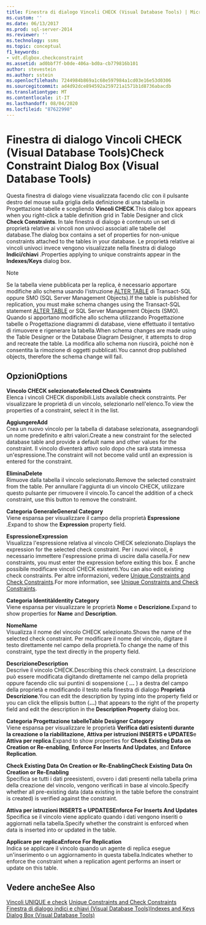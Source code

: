 ```yaml
---
title: Finestra di dialogo Vincoli CHECK (Visual Database Tools) | Microsoft Docs
ms.custom: ''
ms.date: 06/13/2017
ms.prod: sql-server-2014
ms.reviewer: ''
ms.technology: ssms
ms.topic: conceptual
f1_keywords:
- vdt.dlgbox.checkconstraint
ms.assetid: ad0bbf7f-b0de-406a-bd0a-cb779816b101
author: stevestein
ms.author: sstein
ms.openlocfilehash: 7244984b869a1c68e597984a1cd03e16e53d0306
ms.sourcegitcommit: ad4d92dce894592a259721a1571b1d8736abacdb
ms.translationtype: MT
ms.contentlocale: it-IT
ms.lasthandoff: 08/04/2020
ms.locfileid: "87622998"
---
```

# <a name="check-constraint-dialog-box-visual-database-tools"></a><span data-ttu-id="afe33-102">Finestra di dialogo Vincoli CHECK (Visual Database Tools)</span><span class="sxs-lookup"><span data-stu-id="afe33-102">Check Constraint Dialog Box (Visual Database Tools)</span></span>
  <span data-ttu-id="afe33-103">Questa finestra di dialogo viene visualizzata facendo clic con il pulsante destro del mouse sulla griglia della definizione di una tabella in Progettazione tabelle e scegliendo **Vincoli CHECK**.</span><span class="sxs-lookup"><span data-stu-id="afe33-103">This dialog box appears when you right-click a table definition grid in Table Designer and click **Check Constraints**.</span></span> <span data-ttu-id="afe33-104">In tale finestra di dialogo è contenuto un set di proprietà relative ai vincoli non univoci associati alle tabelle del database.</span><span class="sxs-lookup"><span data-stu-id="afe33-104">The dialog box contains a set of properties for non-unique constraints attached to the tables in your database.</span></span> <span data-ttu-id="afe33-105">Le proprietà relative ai vincoli univoci invece vengono visualizzate nella finestra di dialogo **Indici/chiavi** .</span><span class="sxs-lookup"><span data-stu-id="afe33-105">Properties applying to unique constraints appear in the **Indexes/Keys** dialog box.</span></span>  
  
> [!NOTE]  
>  <span data-ttu-id="afe33-106">Se la tabella viene pubblicata per la replica, è necessario apportare modifiche allo schema usando l'istruzione [ALTER TABLE](/sql/t-sql/statements/alter-table-transact-sql) di Transact-SQL oppure SMO (SQL Server Management Objects).</span><span class="sxs-lookup"><span data-stu-id="afe33-106">If the table is published for replication, you must make schema changes using the Transact-SQL statement [ALTER TABLE](/sql/t-sql/statements/alter-table-transact-sql) or SQL Server Management Objects (SMO).</span></span> <span data-ttu-id="afe33-107">Quando si apportano modifiche allo schema utilizzando Progettazione tabelle o Progettazione diagrammi di database, viene effettuato il tentativo di rimuovere e rigenerare la tabella.</span><span class="sxs-lookup"><span data-stu-id="afe33-107">When schema changes are made using the Table Designer or the Database Diagram Designer, it attempts to drop and recreate the table.</span></span> <span data-ttu-id="afe33-108">La modifica allo schema non riuscirà, poiché non è consentita la rimozione di oggetti pubblicati.</span><span class="sxs-lookup"><span data-stu-id="afe33-108">You cannot drop published objects, therefore the schema change will fail.</span></span>  
  
## <a name="options"></a><span data-ttu-id="afe33-109">Opzioni</span><span class="sxs-lookup"><span data-stu-id="afe33-109">Options</span></span>  
 <span data-ttu-id="afe33-110">**Vincolo CHECK selezionato**</span><span class="sxs-lookup"><span data-stu-id="afe33-110">**Selected Check Constraints**</span></span>  
 <span data-ttu-id="afe33-111">Elenca i vincoli CHECK disponibili.</span><span class="sxs-lookup"><span data-stu-id="afe33-111">Lists available check constraints.</span></span> <span data-ttu-id="afe33-112">Per visualizzare le proprietà di un vincolo, selezionarlo nell'elenco.</span><span class="sxs-lookup"><span data-stu-id="afe33-112">To view the properties of a constraint, select it in the list.</span></span>  
  
 <span data-ttu-id="afe33-113">**Aggiungere**</span><span class="sxs-lookup"><span data-stu-id="afe33-113">**Add**</span></span>  
 <span data-ttu-id="afe33-114">Crea un nuovo vincolo per la tabella di database selezionata, assegnandogli un nome predefinito e altri valori.</span><span class="sxs-lookup"><span data-stu-id="afe33-114">Create a new constraint for the selected database table and provide a default name and other values for the constraint.</span></span> <span data-ttu-id="afe33-115">Il vincolo diventerà attivo solo dopo che sarà stata immessa un'espressione.</span><span class="sxs-lookup"><span data-stu-id="afe33-115">The constraint will not become valid until an expression is entered for the constraint.</span></span>  
  
 <span data-ttu-id="afe33-116">**Elimina**</span><span class="sxs-lookup"><span data-stu-id="afe33-116">**Delete**</span></span>  
 <span data-ttu-id="afe33-117">Rimuove dalla tabella il vincolo selezionato.</span><span class="sxs-lookup"><span data-stu-id="afe33-117">Remove the selected constraint from the table.</span></span> <span data-ttu-id="afe33-118">Per annullare l'aggiunta di un vincolo CHECK, utilizzare questo pulsante per rimuovere il vincolo.</span><span class="sxs-lookup"><span data-stu-id="afe33-118">To cancel the addition of a check constraint, use this button to remove the constraint.</span></span>  
  
 <span data-ttu-id="afe33-119">**Categoria Generale**</span><span class="sxs-lookup"><span data-stu-id="afe33-119">**General Category**</span></span>  
 <span data-ttu-id="afe33-120">Viene espansa per visualizzare il campo della proprietà **Espressione** .</span><span class="sxs-lookup"><span data-stu-id="afe33-120">Expand to show the **Expression** property field.</span></span>  
  
 <span data-ttu-id="afe33-121">**Espressione**</span><span class="sxs-lookup"><span data-stu-id="afe33-121">**Expression**</span></span>  
 <span data-ttu-id="afe33-122">Visualizza l'espressione relativa al vincolo CHECK selezionato.</span><span class="sxs-lookup"><span data-stu-id="afe33-122">Displays the expression for the selected check constraint.</span></span> <span data-ttu-id="afe33-123">Per i nuovi vincoli, è necessario immettere l'espressione prima di uscire dalla casella.</span><span class="sxs-lookup"><span data-stu-id="afe33-123">For new constraints, you must enter the expression before exiting this box.</span></span> <span data-ttu-id="afe33-124">È anche possibile modificare vincoli CHECK esistenti.</span><span class="sxs-lookup"><span data-stu-id="afe33-124">You can also edit existing check constraints.</span></span> <span data-ttu-id="afe33-125">Per altre informazioni, vedere [Unique Constraints and Check Constraints](../../relational-databases/tables/unique-constraints-and-check-constraints.md).</span><span class="sxs-lookup"><span data-stu-id="afe33-125">For more information, see [Unique Constraints and Check Constraints](../../relational-databases/tables/unique-constraints-and-check-constraints.md).</span></span>  
  
 <span data-ttu-id="afe33-126">**Categoria Identità**</span><span class="sxs-lookup"><span data-stu-id="afe33-126">**Identity Category**</span></span>  
 <span data-ttu-id="afe33-127">Viene espansa per visualizzare le proprietà **Nome** e **Descrizione**.</span><span class="sxs-lookup"><span data-stu-id="afe33-127">Expand to show properties for **Name** and **Description**.</span></span>  
  
 <span data-ttu-id="afe33-128">**Nome**</span><span class="sxs-lookup"><span data-stu-id="afe33-128">**Name**</span></span>  
 <span data-ttu-id="afe33-129">Visualizza il nome del vincolo CHECK selezionato.</span><span class="sxs-lookup"><span data-stu-id="afe33-129">Shows the name of the selected check constraint.</span></span> <span data-ttu-id="afe33-130">Per modificare il nome del vincolo, digitare il testo direttamente nel campo della proprietà.</span><span class="sxs-lookup"><span data-stu-id="afe33-130">To change the name of this constraint, type the text directly in the property field.</span></span>  
  
 <span data-ttu-id="afe33-131">**Descrizione**</span><span class="sxs-lookup"><span data-stu-id="afe33-131">**Description**</span></span>  
 <span data-ttu-id="afe33-132">Descrive il vincolo CHECK.</span><span class="sxs-lookup"><span data-stu-id="afe33-132">Describing this check constraint.</span></span> <span data-ttu-id="afe33-133">La descrizione può essere modificata digitando direttamente nel campo della proprietà oppure facendo clic sui puntini di sospensione ( **...** ) a destra del campo della proprietà e modificando il testo nella finestra di dialogo **Proprietà Descrizione**.</span><span class="sxs-lookup"><span data-stu-id="afe33-133">You can edit the description by typing into the property field or you can click the ellipsis button (**...**) that appears to the right of the property field and edit the description in the **Description Property** dialog box.</span></span>  
  
 <span data-ttu-id="afe33-134">**Categoria Progettazione tabelle**</span><span class="sxs-lookup"><span data-stu-id="afe33-134">**Table Designer Category**</span></span>  
 <span data-ttu-id="afe33-135">Viene espansa per visualizzare le proprietà **Verifica dati esistenti durante la creazione o la riabilitazione**, **Attiva per istruzioni INSERTS e UPDATES**e **Attiva per replica**.</span><span class="sxs-lookup"><span data-stu-id="afe33-135">Expand to show properties for **Check Existing Data on Creation or Re-enabling**, **Enforce For Inserts And Updates**, and **Enforce Replication**.</span></span>  
  
 <span data-ttu-id="afe33-136">**Check Existing Data On Creation or Re-Enabling**</span><span class="sxs-lookup"><span data-stu-id="afe33-136">**Check Existing Data On Creation or Re-Enabling**</span></span>  
 <span data-ttu-id="afe33-137">Specifica se tutti i dati preesistenti, ovvero i dati presenti nella tabella prima della creazione del vincolo, vengono verificati in base al vincolo.</span><span class="sxs-lookup"><span data-stu-id="afe33-137">Specify whether all pre-existing data (data existing in the table before the constraint is created) is verified against the constraint.</span></span>  
  
 <span data-ttu-id="afe33-138">**Attiva per istruzioni INSERTS e UPDATES**</span><span class="sxs-lookup"><span data-stu-id="afe33-138">**Enforce For Inserts And Updates**</span></span>  
 <span data-ttu-id="afe33-139">Specifica se il vincolo viene applicato quando i dati vengono inseriti o aggiornati nella tabella.</span><span class="sxs-lookup"><span data-stu-id="afe33-139">Specify whether the constraint is enforced when data is inserted into or updated in the table.</span></span>  
  
 <span data-ttu-id="afe33-140">**Applicare per replica**</span><span class="sxs-lookup"><span data-stu-id="afe33-140">**Enforce For Replication**</span></span>  
 <span data-ttu-id="afe33-141">Indica se applicare il vincolo quando un agente di replica esegue un'inserimento o un aggiornamento in questa tabella.</span><span class="sxs-lookup"><span data-stu-id="afe33-141">Indicates whether to enforce the constraint when a replication agent performs an insert or update on this table.</span></span>  
  
## <a name="see-also"></a><span data-ttu-id="afe33-142">Vedere anche</span><span class="sxs-lookup"><span data-stu-id="afe33-142">See Also</span></span>  
 <span data-ttu-id="afe33-143">[Vincoli UNIQUE e check](../../relational-databases/tables/unique-constraints-and-check-constraints.md) </span><span class="sxs-lookup"><span data-stu-id="afe33-143">[Unique Constraints and Check Constraints](../../relational-databases/tables/unique-constraints-and-check-constraints.md) </span></span>  
 [<span data-ttu-id="afe33-144">Finestra di dialogo indici e chiavi &#40;Visual Database Tools&#41;</span><span class="sxs-lookup"><span data-stu-id="afe33-144">Indexes and Keys Dialog Box &#40;Visual Database Tools&#41;</span></span>](visual-database-tools.md)  
  
  
